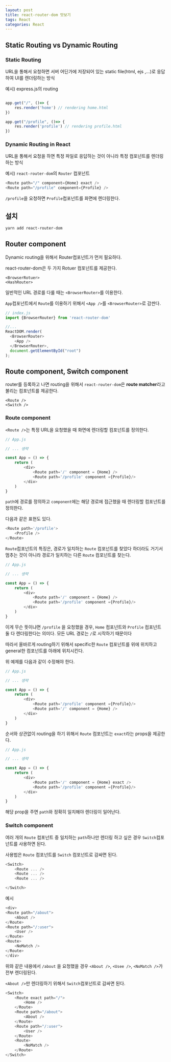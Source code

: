 ```yaml
---
layout: post 
title: react-router-dom 맛보기
tags: React
categories: React
---
```


## Static Routing vs Dynamic Routing

### Static Routing

URL을 통해서 요청하면 서버 어딘가에 저장되어 있는 static file(html, ejs ,...)로 응답하여 UI를 렌더링하는 방식

예시) express.js의 routing

~~~javascript

app.get("/", ()=> {
    res.render('home') // rendering home.html
})

app.get("/profile", ()=> {
    res.render('profile') // rendering profile.html
})

~~~

### Dynamic Routing in React

URL을 통해서 요청을 하면 특정 파일로 응답하는 것이 아니라 특정 컴포넌트를 렌더링하는 방식

예시) `react-router-dom`의 `Router` 컴포넌트

~~~javascript
<Route path="/" component={Home} exact />
<Route path="/profile" component={Profile} />
~~~

`/profile`을 요청하면 `Profile`컴포넌트를 화면에 렌더링한다.

## 설치

~~~bash
yarn add react-router-dom
~~~

## Router component

Dynamic routing을 위해서 Router컴포넌트가 먼저 필요하다.

react-router-dom은 두 가지 Rotuer 컴포넌트를 제공한다.

    <BrowserRotuer>
    <HashRouter>

일반적인 URL 경로를 다룰 때는 `<BrowserRouter>`를 이용한다.

`App`컴포넌트에서 `Route`를 이용하기 위해서 `<App />`를 `<BrowserRouter>`로 감싼다.

~~~javascript
// index.js
import {BrowserRouter} from 'react-router-dom'

//...
ReactDOM.render(
  <BrowserRouter>
    <App />
  </BrowserRouter>,
  document.getElementById("root")
);
~~~

## Route component, Switch component

router를 등록하고 나면 routing을 위해서 `react-router-dom`은 **route matcher**라고 불리는 컴포넌트를 제공한다.

    <Route />
    <Switch />

### Route component

`<Route />`는 특정 URL을 요청했을 때 화면에 렌더링할 컴포넌트를 정의한다.

~~~javascript
// App.js

// ... 생략

const App = () => {
    return (
        <div>
            <Route path='/' component = {Home} />
            <Route path='/profile' component ={Profile}/>    
        </div>
    )
}
~~~

`path`에 경로를 정의하고 `component`에는 해당 경로에 접근했을 때 렌더링할 컴포넌트를 정의한다.

다음과 같은 표현도 있다.

~~~javascript
<Route path='/profile'>
    <Profile />
</Route>

~~~

`Route`컴포넌트의 특징은, 경로가 일치하는 `Route` 컴포넌트를 찾았다 하더라도 거기서 멈추는 것이 아니라 경로가 일치하는 다른 `Route` 컴포넌트를 찾는다.

~~~javascript
// App.js

// ... 생략

const App = () => {
    return (
        <div>
            <Route path='/' component = {Home} />
            <Route path='/profile' component ={Profile}/>
        </div>
    )
}
~~~

이게 무슨 뜻이냐면 `/profile` 을 요청했을 경우, `Home` 컴포넌트와 `Profile` 컴포넌트 둘 다 렌더링한다는 의미다. 모든 URL 경로는 `/`로 시작하기 때문이다

따라서 올바르게 routing하기 위해서 specific한 `Route` 컴포넌트를 위에 위치하고 general한 컴포넌트를 아래에 위치시킨다.

위 예제를 다음과 같이 수정해야 한다.

~~~javascript
// App.js

// ... 생략

const App = () => {
    return (
        <div>
            <Route path='/profile' component ={Profile}/>
            <Route path='/' component = {Home} />  
        </div>
    )
}
~~~

순서와 상관없이 routing을 하기 위해서 `Route` 컴포넌트는 `exact`라는 props을 제공한다.

~~~javascript
// App.js

// ... 생략

const App = () => {
    return (
        <div>
            <Route path='/' component = {Home} exact />  
            <Route path='/profile' component ={Profile}/>
        </div>
    )
}
~~~

해당 prop을 주면 `path`와 정확히 일치해야 렌더링이 일어난다.

### Switch component

여러 개의 `Route` 컴포넌트 중 일치하는 `path`하나만 렌더링 하고 싶은 경우 `Switch`컴포넌트를 사용하면 된다.

사용법은 `Route` 컴포넌트를 `Switch` 컴포넌트로 감싸면 된다.

~~~javascript
<Switch>
    <Route ... />
    <Route ... />
    <Route ... />

</Switch>
~~~

예시

~~~javascript
<div>
<Route path="/about">
    <About />
</Route>
<Route path="/:user">
    <User />
</Route>
<Route>
    <NoMatch />
</Route>
</div>
~~~

위와 같은 내용에서 `/about` 을 요청했을 경우 `<About />`, `<Usee />`, `<NoMatch />`가 전부 렌더링된다.

`<About />`만 렌더링하기 위해서 `Switch`컴포넌트로 감싸면 된다.

~~~javascript
<Switch>
    <Route exact path="/">
        <Home />
    </Route>
    <Route path="/about">
        <About />
    </Route>
    <Route path="/:user">
        <User />
    </Route>
    <Route>
        <NoMatch />
    </Route>
</Switch>
~~~
